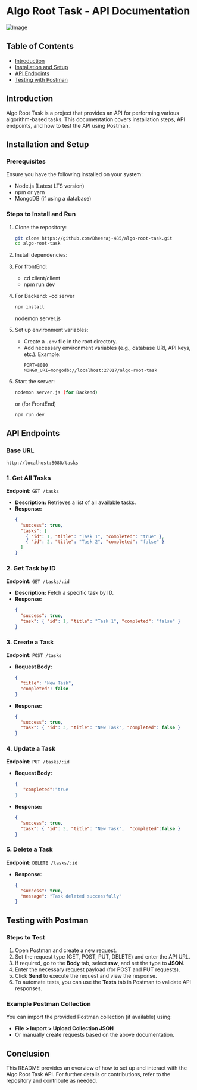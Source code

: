 # Algo Root Task - API Documentation

![Image](https://github.com/user-attachments/assets/07ebcacf-ce2a-4fe0-82e2-aaf23beea8e9)
## Table of Contents
- [Introduction](#introduction)
- [Installation and Setup](#installation-and-setup)
- [API Endpoints](#api-endpoints)
- [Testing with Postman](#testing-with-postman)

## Introduction
Algo Root Task is a project that provides an API for performing various algorithm-based tasks. This documentation covers installation steps, API endpoints, and how to test the API using Postman.

## Installation and Setup

### Prerequisites
Ensure you have the following installed on your system:
- Node.js (Latest LTS version)
- npm or yarn
- MongoDB (if using a database)

### Steps to Install and Run
1. Clone the repository:
   ```sh
   git clone https://github.com/Dheeraj-485/algo-root-task.git
   cd algo-root-task

   
   ```
2. Install dependencies:
3. For frontEnd:
   - cd client/client
   - npm run dev
4. For Backend:
  -cd server
   
    ```sh
   npm install
   ```
    nodemon server.js
   
6. Set up environment variables:
   - Create a `.env` file in the root directory.
   - Add necessary environment variables (e.g., database URI, API keys, etc.). Example:
     ```env
     PORT=8080
     MONGO_URI=mongodb://localhost:27017/algo-root-task
     ```
7. Start the server:
   ```sh
   nodemon server.js (for Backend)
   ```
   or (for FrontEnd)
   ```sh
   npm run dev
   ```

## API Endpoints

### Base URL
```
http://localhost:8080/tasks
```

### 1. Get All Tasks
**Endpoint:** `GET /tasks`
- **Description:** Retrieves a list of all available tasks.
- **Response:**
  ```json
  {
    "success": true,
    "tasks": [
      { "id": 1, "title": "Task 1", "completed": "true" },
      { "id": 2, "title": "Task 2", "completed": "false" }
    ]
  }
  ```

### 2. Get Task by ID
**Endpoint:** `GET /tasks/:id`
- **Description:** Fetch a specific task by ID.
- **Response:**
  ```json
  {
    "success": true,
    "task": { "id": 1, "title": "Task 1", "completed": "false" }
  }
  ```

### 3. Create a Task
**Endpoint:** `POST /tasks`
- **Request Body:**
  ```json
  {
    "title": "New Task",
    "completed": false
  }
  ```
- **Response:**
  ```json
  {
    "success": true,
    "task": { "id": 3, "title": "New Task", "completed": false }
  }
  ```

### 4. Update a Task
**Endpoint:** `PUT /tasks/:id`
- **Request Body:**
  ```json
  {
     "completed":"true
  }
  ```
- **Response:**
  ```json
  {
    "success": true,
    "task": { "id": 3, "title": "New Task",  "completed":false }
  }
  ```

### 5. Delete a Task
**Endpoint:** `DELETE /tasks/:id`
- **Response:**
  ```json
  {
    "success": true,
    "message": "Task deleted successfully"
  }
  ```

## Testing with Postman

### Steps to Test
1. Open Postman and create a new request.
2. Set the request type (GET, POST, PUT, DELETE) and enter the API URL.
3. If required, go to the **Body** tab, select **raw**, and set the type to **JSON**.
4. Enter the necessary request payload (for POST and PUT requests).
5. Click **Send** to execute the request and view the response.
6. To automate tests, you can use the **Tests** tab in Postman to validate API responses.

### Example Postman Collection
You can import the provided Postman collection (if available) using:
- **File > Import > Upload Collection JSON**
- Or manually create requests based on the above documentation.

## Conclusion
This README provides an overview of how to set up and interact with the Algo Root Task API. For further details or contributions, refer to the repository and contribute as needed.

